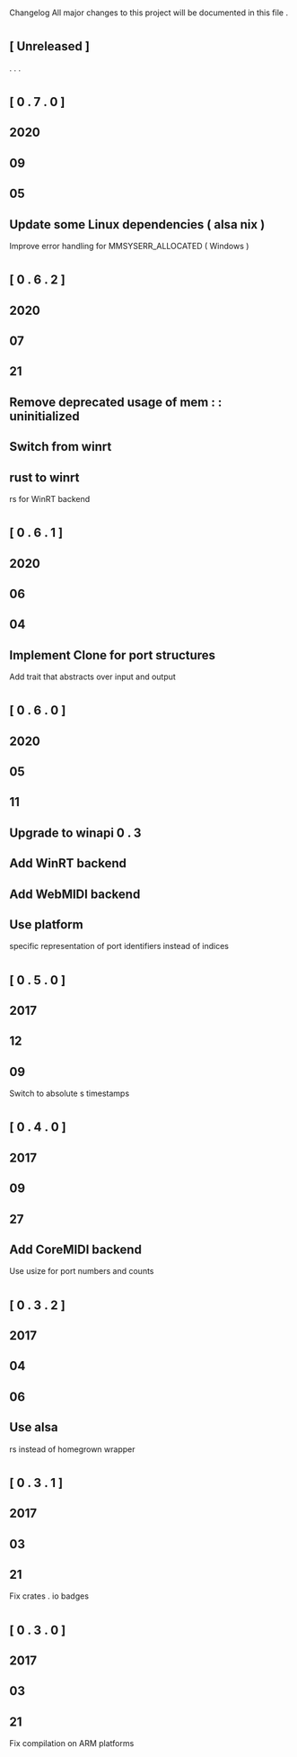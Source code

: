 #
Changelog
All
major
changes
to
this
project
will
be
documented
in
this
file
.
#
#
[
Unreleased
]
-
.
.
.
#
#
[
0
.
7
.
0
]
-
2020
-
09
-
05
-
Update
some
Linux
dependencies
(
alsa
nix
)
-
Improve
error
handling
for
MMSYSERR_ALLOCATED
(
Windows
)
#
#
[
0
.
6
.
2
]
-
2020
-
07
-
21
-
Remove
deprecated
usage
of
mem
:
:
uninitialized
-
Switch
from
winrt
-
rust
to
winrt
-
rs
for
WinRT
backend
#
#
[
0
.
6
.
1
]
-
2020
-
06
-
04
-
Implement
Clone
for
port
structures
-
Add
trait
that
abstracts
over
input
and
output
#
#
[
0
.
6
.
0
]
-
2020
-
05
-
11
-
Upgrade
to
winapi
0
.
3
-
Add
WinRT
backend
-
Add
WebMIDI
backend
-
Use
platform
-
specific
representation
of
port
identifiers
instead
of
indices
#
#
[
0
.
5
.
0
]
-
2017
-
12
-
09
-
Switch
to
absolute
s
timestamps
#
#
[
0
.
4
.
0
]
-
2017
-
09
-
27
-
Add
CoreMIDI
backend
-
Use
usize
for
port
numbers
and
counts
#
#
[
0
.
3
.
2
]
-
2017
-
04
-
06
-
Use
alsa
-
rs
instead
of
homegrown
wrapper
#
#
[
0
.
3
.
1
]
-
2017
-
03
-
21
-
Fix
crates
.
io
badges
#
#
[
0
.
3
.
0
]
-
2017
-
03
-
21
-
Fix
compilation
on
ARM
platforms
